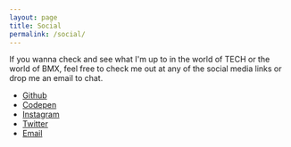 ```yaml
---
layout: page
title: Social
permalink: /social/
---
```


If you wanna check and see what I'm up to in the world of TECH or the world of BMX, feel free to check me out at any of the social media links or drop me an email to chat.

<div class="social-contact">
<ul>
<li>
  <a target="_blank" title="Github" href="https://github.com/{{ site.github_username }}">
    <i class="fa fa-github" style="font-size:80px"></i>Github</a>
<li>
  <a target= "_blank" title="Codepen" href="https://codepen.io/{{ site.codepen_username }}">
    <i class="fa fa-codepen" style="font-size:80px"></i>Codepen</a>
<li>
  <a target= "_blank" title="Instagram" href="https://instagram.com/{{ site.instagram_username }}">
    <i class="fa fa-instagram" style="font-size:80px"></i>Instagram</a></li>
<li>
  <a target= "_blank" title="Twitter" href="https://twitter.com/{{ site.twitter_username }}">
    <i class="fa fa-twitter" style="font-size:80px"></i>Twitter</a>
<li>
  <a href="mailto:stevenjmoxley@gmail.com">
    <i class="fa fa-envelope" style="font-size:80px"></i>Email<a/>
